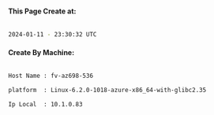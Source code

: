 
   
#### This Page Create at:

```bash

2024-01-11 - 23:30:32 UTC

```

#### Create By Machine:

```bash

Host Name : fv-az698-536

platform  : Linux-6.2.0-1018-azure-x86_64-with-glibc2.35

Ip Local  : 10.1.0.83

```

